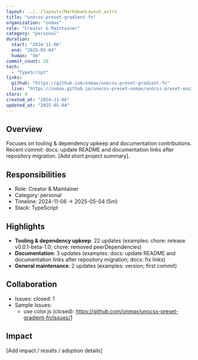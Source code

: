 ```yaml
---
layout: ../../layouts/MarkdownLayout.astro
title: "unocss-preset-gradient-fn"
organization: "onmax"
role: "Creator & Maintainer"
category: "personal"
duration:
  start: "2024-11-06"
  end: "2025-05-04"
  human: "5m"
commit_count: 28
tech:
  - "TypeScript"
links:
  github: "https://github.com/onmax/unocss-preset-gradient-fn"
  live: "https://onmax.github.io/unocss-preset-onmax/unocss-preset-easing-gradient/"
stars: 4
created_at: "2024-11-06"
updated_at: "2025-05-04"
---
```

## Overview
Focuses on tooling & dependency upkeep and documentation contributions. Recent commit: docs: update README and documentation links after repository migration. [Add short project summary].

## Responsibilities
- Role: Creator & Maintainer
- Category: personal
- Timeline: 2024-11-06 -> 2025-05-04 (5m)
- Stack: TypeScript

## Highlights
- **Tooling & dependency upkeep**: 22 updates (examples: chore: release v0.0.1-beta-1.0; chore: removed peerDependencies)
- **Documentation**: 3 updates (examples: docs: update README and documentation links after repository migration; docs: fix links)
- **General maintenance**: 2 updates (examples: version; first commit)

## Collaboration
- Issues: closed: 1
- Sample Issues:
  - use color.js (closed): https://github.com/onmax/unocss-preset-gradient-fn/issues/1

## Impact
[Add impact / results / adoption details]
